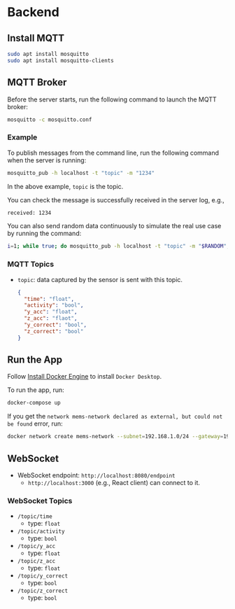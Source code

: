 # Backend


## Install MQTT

```bash
sudo apt install mosquitto
sudo apt install mosquitto-clients
```


## MQTT Broker

Before the server starts, run the following command to launch the MQTT broker:

```bash
mosquitto -c mosquitto.conf
```

### Example

To publish messages from the command line, run the following command when the server is running:

```bash
mosquitto_pub -h localhost -t "topic" -m "1234"
```

In the above example, `topic` is the topic.

You can check the message is successfully received in the server log, e.g.,

```bash
received: 1234
```

You can also send random data continuously to simulate the real use case by running the command:

```bash
i=1; while true; do mosquitto_pub -h localhost -t "topic" -m "$RANDOM"; i=$((i+1)); sleep 1; done
```


### MQTT Topics

- `topic`: data captured by the sensor is sent with this topic.
  ```json
  {
    "time": "float",
    "activity": "bool",
    "y_acc": "float",
    "z_acc": "flaot",
    "y_correct": "bool",
    "z_correct": "bool"
  }
  ```


## Run the App

Follow [Install Docker Engine](https://docs.docker.com/engine/install/) to install `Docker Desktop`.

To run the app, run:

```bash
docker-compose up
```

If you get the `network mems-network declared as external, but could not be found` error, run:

```bash
docker network create mems-network --subnet=192.168.1.0/24 --gateway=192.168.1.1
```


## WebSocket

- WebSocket endpoint: `http://localhost:8080/endpoint`
  - `http://localhost:3000` (e.g., React client) can connect to it.


### WebSocket Topics

- `/topic/time`
  - type: `float`
- `/topic/activity`
  - type: `bool`
- `/topic/y_acc`
  - type: `float`
- `/topic/z_acc`
  - type: `float`
- `/topic/y_correct`
  - type: `bool`
- `/topic/z_correct`
  - type: `bool`
